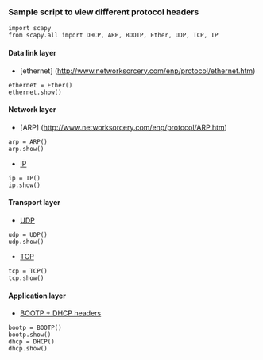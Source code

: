 
### Sample script to view different protocol headers 

```
import scapy
from scapy.all import DHCP, ARP, BOOTP, Ether, UDP, TCP, IP
```

#### Data link layer
- [ethernet] (http://www.networksorcery.com/enp/protocol/ethernet.htm)
```
ethernet = Ether()
ethernet.show()
```

#### Network layer
- [ARP] (http://www.networksorcery.com/enp/protocol/ARP.htm)
```
arp = ARP()
arp.show()
```

- [IP](http://www.networksorcery.com/enp/protocol/IP.htm)
```
ip = IP()
ip.show()
```

#### Transport layer
- [UDP](http://www.networksorcery.com/enp/protocol/UDP.htm)
```
udp = UDP()
udp.show()
```
- [TCP](http://www.networksorcery.com/enp/protocol/TCP.htm)
```
tcp = TCP()
tcp.show()
```

#### Application layer
- [BOOTP + DHCP headers](www.networksorcery.com/enp/protocol/DHCP.htm)
```
bootp = BOOTP()
bootp.show()
dhcp = DHCP()
dhcp.show()
```
